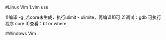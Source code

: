 #Linux Vim
1.vim use
 
1)编译 -g ,若core未生成，执行ulimit - ulimite，再编译即可
2)调试：gdb 可执行程序 core
3)查看：bt or where 


#Windows Vim
